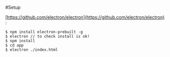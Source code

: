 #Setup

[https://github.com/electron/electron](https://github.com/electron/electron) :

```
$ npm install electron-prebuilt -g
$ electron // to check install is ok!
$ npm install
$ cd app
$ electron ./index.html
```